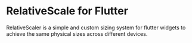 # RelativeScale for Flutter

RelativeScaler is a simple and custom sizing system for flutter widgets to achieve the same physical sizes across different devices.
